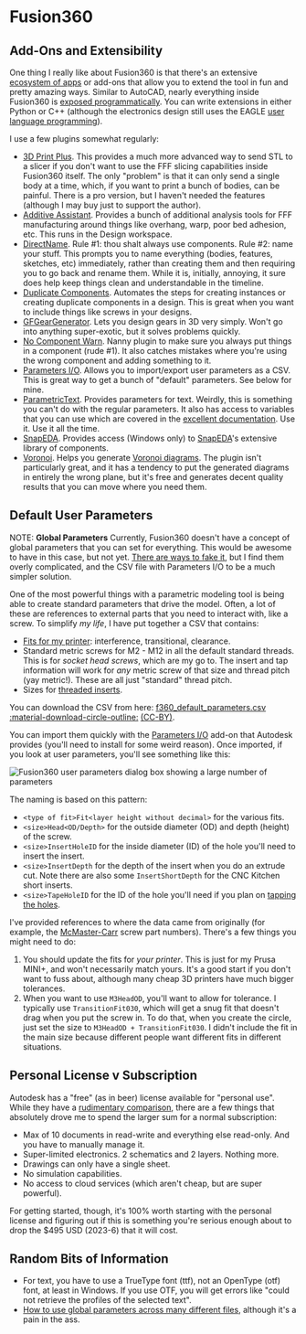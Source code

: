 # Fusion360


## Add-Ons and Extensibility

One thing I really like about Fusion360 is that there's an extensive [ecosystem
of apps](https://apps.autodesk.com/FUSION/en/Home/Index) or add-ons that allow
you to extend the tool in fun and pretty amazing ways. Similar to AutoCAD,
nearly everything inside Fusion360 is [exposed programmatically](https://help.autodesk.com/view/fusion360/ENU/?guid=GUID-C1545D80-D804-4CF3-886D-9B5C54B2D7A2). You can write
extensions in either Python or C++ (although the electronics design still uses
the EAGLE [user language
programming](https://help.autodesk.com/view/fusion360/ENU/?guid=GUID-C1545D80-D804-4CF3-886D-9B5C54B2D7A2)).

I use a few plugins somewhat regularly:

* [3D Print
  Plus](https://apps.autodesk.com/FUSION/en/Detail/Index?id=2942207745179825936).
  This provides a much more advanced way to send STL to a slicer if you don't
  want to use the FFF slicing capabilities inside Fusion360 itself. The only
  "problem" is that it can only send a single body at a time, which, if you want
  to print a bunch of bodies, can be painful. There is a pro version, but I
  haven't needed the features (although I may buy just to support the author).
* [Additive
  Assistant](https://apps.autodesk.com/FUSION/en/Detail/Index?id=9068625559069345798).
  Provides a bunch of additional analysis tools for FFF manufacturing around
  things like overhang, warp, poor bed adhesion, etc. This runs in the Design
  workspace.
* [DirectName](https://apps.autodesk.com/FUSION/en/Detail/Index?id=7497198800232664541).
  Rule #1: thou shalt always use components. Rule #2: name your stuff. This
  prompts you to name everything (bodies, features, sketches, etc) immediately,
  rather than creating them and then requiring you to go back and rename them.
  While it is, initially, annoying, it sure does help keep things clean and
  understandable in the timeline.
* [Duplicate
  Components](https://apps.autodesk.com/FUSION/en/Detail/Index?id=1864820821708132049).
  Automates the steps for creating instances or creating duplicate
  components in a design. This is great when you want to include things
  like screws in your designs.
* [GFGearGenerator](https://apps.autodesk.com/FUSION/en/Detail/Index?id=1236778940008086660).
  Lets you design gears in 3D very simply. Won't go into anything super-exotic,
  but it solves problems quickly.
* [No Component
  Warn](https://apps.autodesk.com/FUSION/en/Detail/Index?id=5188175718375703395).
  Nanny plugin to make sure you always put things in a component (rude #1). It
  also catches mistakes where you're using the wrong component and adding
  something to it.
* [Parameters
  I/O](https://apps.autodesk.com/FUSION/en/Detail/Index?id=1801418194626000805).
  Allows you to import/export user parameters as a CSV. This is great
  way to get a bunch of "default" parameters. See below for mine.
* [ParametricText](https://apps.autodesk.com/FUSION/en/Detail/Index?id=2114937992453312456).
  Provides parameters for text. Weirdly, this is something you can't do with the
  regular parameters. It also has access to variables that you can use which are
  covered in the [excellent
  documentation](https://parametrictext.readthedocs.io/en/stable/). Use it. Use
  it all the time.
* [SnapEDA](https://apps.autodesk.com/FUSION/en/Detail/Index?id=5446990520022318629).
  Provides access (Windows only) to [SnapEDA](https://www.snapeda.com/)'s
  extensive library of components. 
* [Voronoi](https://apps.autodesk.com/FUSION/en/Detail/Index?id=1006119760063675415).
  Helps you generate [Voronoi
  diagrams](https://en.wikipedia.org/wiki/Voronoi_diagram). The plugin isn't
  particularly great, and it has a tendency to put the generated diagrams in
  entirely the wrong plane, but it's free and generates decent quality results
  that you can move where you need them.

## Default User Parameters

NOTE: **Global Parameters** Currently, Fusion360 doesn't have a concept
of global parameters that you can set for everything. This would be
awesome to have in this case, but not yet. [There are ways to fake
it](https://productdesignonline.com/how-to-create-and-use-global-parameters-in-fusion-360/),
but I find them overly complicated, and the CSV file with Parameters I/O
to be a much simpler solution. 

One of the most powerful things with a parametric modeling tool is being
able to create standard parameters that drive the model. Often, a lot of
these are references to external parts that you need to interact with,
like a screw. To simplify _my life_, I have put together a CSV that
contains:

* [Fits for my printer](../mechanical/fit.md): interference,
  transitional, clearance.
* Standard metric screws for M2 - M12 in all the default standard
  threads. This is for _socket head screws_, which are my go to. The
  insert and tap information will work for _any_ metric screw of that
  size and thread pitch (yay metric!). These are all just "standard"
  thread pitch.
* Sizes for [threaded inserts](joining-parts.md#threaded-inserts).

You can download the CSV from here: 
[f360_default_parameters.csv
:material-download-circle-outline:](../files/f360_default_parameters.csv)
[(CC-BY)](https://creativecommons.org/licenses/by/4.0/).

You can import them quickly with the [Parameters
I/O](https://apps.autodesk.com/FUSION/en/Detail/Index?id=1801418194626000805)
add-on that Autodesk provides (you'll need to install for some weird
reason). Once imported, if you look at user parameters, you'll see
something like this:

![Fusion360 user parameters dialog box showing a large number of
parameters](../img/f360-user-parameters-imported.png)

The naming is based on this pattern:

* `<type of fit>Fit<layer height without decimal>` for the various fits.
* `<size>Head<OD/Depth>` for the outside diameter (OD) and depth
  (height) of the screw.
* `<size>InsertHoleID` for the inside diameter (ID) of the hole
 you'll need to insert the insert.
* `<size>InsertDepth` for the depth of the insert when you do an extrude
  cut. Note there are also some `InsertShortDepth` for the CNC Kitchen
  short inserts.
* `<size>TapeHoleID` for the ID of the hole you'll need if you plan on
  [tapping the holes](joining-parts.md#tapping-holes).

I've provided references to where the data came from originally (for
example, the [McMaster-Carr](https://www.mcmaster.com/) screw part
numbers). There's a few things you might need to do:

1. You should update the fits for _your printer_. This is just for my
   Prusa MINI+, and won't necessarily match yours. It's a good start if
   you don't want to fuss about, although many cheap 3D printers have
   much bigger tolerances.
2. When you want to use `M3HeadOD`, you'll want to allow for tolerance.
   I typically use `TransitionFit030`, which will get a snug fit that
   doesn't drag when you put the screw in. To do that, when you create
   the circle, just set the size to `M3HeadOD + TransitionFit030`. I
   didn't include the fit in the main size because different people want
   different fits in different situations.

## Personal License v Subscription

Autodesk has a "free" (as in beer) license available for "personal use". While
they have a [rudimentary
comparison](https://www.autodesk.com/products/fusion-360/personal), there are a
few things that absolutely drove me to spend the larger sum for a normal
subscription: 

* Max of 10 documents in read-write and everything else read-only. And you have
  to manually manage it.
* Super-limited electronics. 2 schematics and 2 layers. Nothing more.
* Drawings can only have a single sheet.
* No simulation capabilities.
* No access to cloud services (which aren't cheap, but are super powerful).

For getting started, though, it's 100% worth starting with the personal license
and figuring out if this is something you're serious enough about to drop the
$495 USD (2023-6) that it will cost.

## Random Bits of Information

* For text, you have to use a TrueType font (ttf), not an OpenType (otf)
  font, at least in Windows. If you use OTF, you will get errors like
  "could not retrieve the profiles of the selected text".
* [How to use global parameters across many different
  files](https://productdesignonline.com/how-to-create-and-use-global-parameters-in-fusion-360/),
  although it's a pain in the ass.